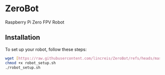 # ZeroBot
Raspberry Pi Zero FPV Robot

## Installation

To set up your robot, follow these steps:

```bash
wget [https://raw.githubusercontent.com/lincreis/ZeroBot/refs/heads/master/setup_robot.sh](https://raw.githubusercontent.com/lincreis/ZeroBot/refs/heads/master/setup_robot.sh)
chmod +x robot_setup.sh
./robot_setup.sh